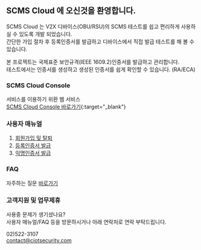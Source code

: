 ## SCMS Cloud 에 오신것을 환영합니다.

SCMS Cloud 는 V2X 디바이스(OBU/RSU)의 SCMS 테스트를 쉽고 편리하게 사용하실 수 있도록 개발 되었습니다.\
간단한 가입 절차 후 등록인증서를 발급하고 디바이스에서 직접 발급 테스트를 해 볼 수 있습니다.

본 프로젝트는 국제표준 보안규격(IEEE 1609.2)인증서를 발급하고 관리합니다.\
테스트에서는 인증서를 생성하고 생성된 인증서를 쉽게 확인할 수 있습니다. (RA/ECA)


### SCMS Cloud Console

서비스를 이용하기 위환 웹 서비스\
[SCMS Cloud Console 바로가기](https://master.dh1qexdubu175.amplifyapp.com/){:target="_blank"}

### 사용자 매뉴얼

1. [회원가입 및 탈퇴](pages/회원가입_및_탈퇴.md)
2. [등록인증서 발급](pages/등록인증서_발급.md)
3. [익명인증서 발급](pages/익명인증서_발급.md)

### FAQ

자주하는 질문 [바로가기](pages/faq.md)

### 고객지원 및 업무제휴

사용중 문제가 생기셨나요?\
사용자 매뉴얼/FAQ 등을 방문하시거나 아래 연락처로 연락 부탁드립니다.

02)522-3107\
contact@ciotsecurity.com

